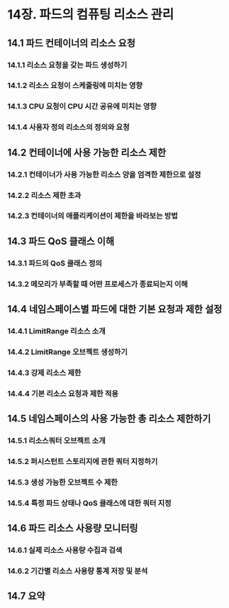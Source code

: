 # 14장. 파드의 컴퓨팅 리소스 관리

## 14.1 파드 컨테이너의 리소스 요청

### 14.1.1 리소스 요청을 갖는 파드 생성하기

### 14.1.2 리소스 요청이 스케줄링에 미치는 영향

### 14.1.3 CPU 요청이 CPU 시간 공유에 미치는 영향

### 14.1.4 사용자 정의 리소스의 정의와 요청

## 14.2 컨테이너에 사용 가능한 리소스 제한

### 14.2.1 컨테이너가 사용 가능한 리소스 양을 엄격한 제한으로 설정

### 14.2.2 리소스 제한 초과

### 14.2.3 컨테이너의 애플리케이션이 제한을 바라보는 방법

## 14.3 파드 QoS 클래스 이해

### 14.3.1 파드의 QoS 클래스 정의

### 14.3.2 메모리가 부족할 때 어떤 프로세스가 종료되는지 이해

## 14.4 네임스페이스별 파드에 대한 기본 요청과 제한 설정

### 14.4.1 LimitRange 리소스 소개

### 14.4.2 LimitRange 오브젝트 생성하기

### 14.4.3 강제 리소스 제한

### 14.4.4 기본 리소스 요청과 제한 적용

## 14.5 네임스페이스의 사용 가능한 총 리소스 제한하기

### 14.5.1 리소스쿼터 오브젝트 소개

### 14.5.2 퍼시스턴트 스토리지에 관한 쿼터 지정하기

### 14.5.3 생성 가능한 오브젝트 수 제한

### 14.5.4 특정 파드 상태나 QoS 클래스에 대한 쿼터 지정

## 14.6 파드 리소스 사용량 모니터링

### 14.6.1 실제 리소스 사용량 수집과 검색

### 14.6.2 기간별 리소스 사용량 통계 저장 및 분석

## 14.7 요약